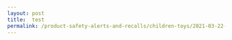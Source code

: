 ```yaml
---
layout: post
title:  test 
permalink: /product-safety-alerts-and-recalls/children-toys/2021-03-22-test
---
```

